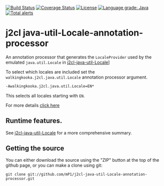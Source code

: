 [![Build Status](https://travis-ci.com/mP1/j2cl-java-util-Locale-annotation-processor.svg?branch=master)](https://travis-ci.com/mP1/j2cl-java-util-Locale-annotation-processor.svg?branch=master)
[![Coverage Status](https://coveralls.io/repos/github/mP1/j2cl-java-util-Locale-annotation-processor/badge.svg?branch=master)](https://coveralls.io/github/mP1/j2cl-java-util-Locale-annotation-processor?branch=master)
[![License](https://img.shields.io/badge/License-Apache%202.0-blue.svg)](https://opensource.org/licenses/Apache-2.0)
[![Language grade: Java](https://img.shields.io/lgtm/grade/java/g/mP1/j2cl-java-util-Locale-annotation-processor.svg?logo=lgtm&logoWidth=18)](https://lgtm.com/projects/g/mP1/j2cl-java-util-Locale-annotation-processor/context:java)
[![Total alerts](https://img.shields.io/lgtm/alerts/g/mP1/j2cl-java-util-Locale-annotation-processor.svg?logo=lgtm&logoWidth=18)](https://lgtm.com/projects/g/mP1/j2cl-java-util-Locale-annotation-processor/alerts/)



# j2cl java-util-Locale-annotation-processor

An annotation processor that generates the `LocaleProvider` used by the emulated `java.util.Locale` in [j2cl-java-util-Locale](https://travis-ci.com/mP1/j2cl-java-util-Locale)]

To select which locales are included set the `walkingkooka.j2cl.java.util.Locale` annotation processor argument.

```xml
-Awalkingkooka.j2cl.java.util.Locale=EN*
```

This selects all locales starting with `EN`.

For more details [click here](https://github.com/mP1/j2cl-locale)


## Runtime features.

See [j2cl-java-util-Locale](https://travis-ci.com/mP1/j2cl-java-util-Locale) for a more comprehensive summary.



## Getting the source

You can either download the source using the "ZIP" button at the top
of the github page, or you can make a clone using git:

```
git clone git://github.com/mP1/j2cl-java-util-Locale-annotation-processor.git
```
